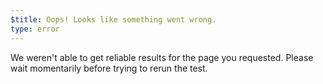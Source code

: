 ```yaml
---
$title: Oops! Looks like something went wrong.
type: error
---
```


We weren't able to get reliable results for the page you requested. Please wait momentarily before trying to rerun the test.
